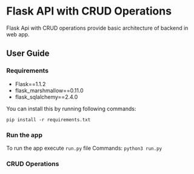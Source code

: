# Flask API with CRUD Operations

Flask Api with CRUD operations provide basic architecture of backend in web app.


## User Guide

### Requirements
* Flask==1.1.2
* flask_marshmallow==0.11.0
* flask_sqlalchemy==2.4.0

You can install this by running following commands:

`pip install -r requirements.txt`

### Run the app

To run the app execute `run.py` file
Commands: 
`python3 run.py`

### CRUD Operations

